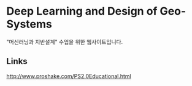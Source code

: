 # Deep Learning and Design of Geo-Systems
"머신러닝과 지반설계" 수업을 위한 웹사이트입니다.
## Links
http://www.proshake.com/PS2.0Educational.html
